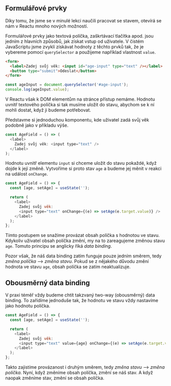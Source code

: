 ## Formulářové prvky

Díky tomu, že jsme se v minulé lekci naučili pracovat se stavem, otevírá se nám v Reactu mnoho nových možností.

Formulářové prvky jako textová políčka, zaškrtávací tlačítka apod. jsou jedním z hlavních způsobů, jak získat vstup od uživatele. V čistém JavaScriptu jsme zvyklí získávat hodnoty z těchto prvků tak, že je vybereme pomocí `querySelector` a použijeme například vlastnost `value`.

```html
<form>
  <label>Zadej svůj věk: <input id="age-input" type="text" /></label>
  <button type="submit">Odeslat</button>
</form>
```

```js
const ageInput = document.querySelector('#age-input');
console.log(ageInput.value);
```

V Reactu však k DOM elementům na stránce přístup nemáme. Hodnotu uvnitř textového políčka si tak musíme uložit do stavu, abychom se k ní mohli dostat, když ji budeme potřebovat.

Představme si jednoduchou komponentu, kde uživatel zadá svůj věk podobně jako v příkladu výše.

```js
const AgeField = () => (
  <label>
    Zadej svůj věk: <input type="text" />
  </label>
);
```

Hodnotu uvnitř elementu `input` si chceme uložit do stavu pokaždé, když dojde k její změně. Vytvoříme si proto stav `age` a budeme jej měnit v reakci na událost `onChange`.

```js
const AgeField = () => {
  const [age, setAge] = useState('');

  return (
    <label>
      Zadej svůj věk:
      <input type="text" onChange={(e) => setAge(e.target.value)} />
    </label>
  );
};
```

Tímto postupem se snažíme provázat obsah políčka s hodnotou ve stavu. Kdykoliv uživatel obsah políčka změní, my na to zareagujeme změnou stavu `age`. Tomuto principu se anglicky říká <em>data binding</em>.

Pozor však, že náš data binding zatím funguje pouze jedním směrem, tedy _změna políčka_ ⟶ _změna stavu_. Pokud se z nějakého důvodu změní hodnota ve stavu `age`, obsah políčka se zatím neaktualizuje.

## Obousměrný data binding

V praxi téměř vždy budeme chtít takzvaný two-way (obousměrný) data binding. To zařídíme jednoduše tak, že hodnotu ve stavu vždy nastavíme jako hodnotu políčka.

```js
const AgeField = () => {
  const [age, setAge] = useState('');

  return (
    <label>
      Zadej svůj věk:
      <input type="text" value={age} onChange={(e) => setAge(e.target.value)} />
    </label>
  );
};
```

Takto zajistíme provázanost i druhým směrem, tedy _změna stavu_ ⟶ _změna políčka_. Nyní, když změníme obsah políčka, změní se náš stav. A když naopak změníme stav, změní se obsah políčka.
